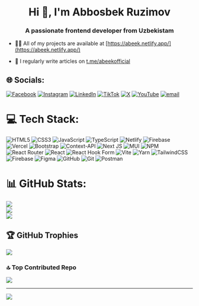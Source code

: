 <h1 align="center">Hi 👋, I'm Abbosbek Ruzimov</h1>
<h3 align="center">A passionate frontend developer from Uzbekistam</h3>

- 👨‍💻 All of my projects are available at [https://abeek.netlify.app/](https://abeek.netlify.app/)

- 📝 I regularly write articles on [t.me/abeekofficial](t.me/abeekofficial)

## 🌐 Socials:
[![Facebook](https://img.shields.io/badge/Facebook-%231877F2.svg?logo=Facebook&logoColor=white)](https://facebook.com/abeekofficial) [![Instagram](https://img.shields.io/badge/Instagram-%23E4405F.svg?logo=Instagram&logoColor=white)](https://instagram.com/abeekoff) [![LinkedIn](https://img.shields.io/badge/LinkedIn-%230077B5.svg?logo=linkedin&logoColor=white)](https://linkedin.com/in/abeekofficial) [![TikTok](https://img.shields.io/badge/TikTok-%23000000.svg?logo=TikTok&logoColor=white)](https://tiktok.com/@abeekofficial) [![X](https://img.shields.io/badge/X-black.svg?logo=X&logoColor=white)](https://x.com/abeekofficial) [![YouTube](https://img.shields.io/badge/YouTube-%23FF0000.svg?logo=YouTube&logoColor=white)](https://youtube.com/@abeekofficial) [![email](https://img.shields.io/badge/Email-D14836?logo=gmail&logoColor=white)](mailto:abeekoffi@gmail.com) 

# 💻 Tech Stack:
![HTML5](https://img.shields.io/badge/html5-%23E34F26.svg?style=for-the-badge&logo=html5&logoColor=white) ![CSS3](https://img.shields.io/badge/css3-%231572B6.svg?style=for-the-badge&logo=css3&logoColor=white) ![JavaScript](https://img.shields.io/badge/javascript-%23323330.svg?style=for-the-badge&logo=javascript&logoColor=%23F7DF1E) ![TypeScript](https://img.shields.io/badge/typescript-%23007ACC.svg?style=for-the-badge&logo=typescript&logoColor=white) ![Netlify](https://img.shields.io/badge/netlify-%23000000.svg?style=for-the-badge&logo=netlify&logoColor=#00C7B7) ![Firebase](https://img.shields.io/badge/firebase-%23039BE5.svg?style=for-the-badge&logo=firebase) ![Vercel](https://img.shields.io/badge/vercel-%23000000.svg?style=for-the-badge&logo=vercel&logoColor=white) ![Bootstrap](https://img.shields.io/badge/bootstrap-%238511FA.svg?style=for-the-badge&logo=bootstrap&logoColor=white) ![Context-API](https://img.shields.io/badge/Context--Api-000000?style=for-the-badge&logo=react) ![Next JS](https://img.shields.io/badge/Next-black?style=for-the-badge&logo=next.js&logoColor=white) ![MUI](https://img.shields.io/badge/MUI-%230081CB.svg?style=for-the-badge&logo=mui&logoColor=white) ![NPM](https://img.shields.io/badge/NPM-%23CB3837.svg?style=for-the-badge&logo=npm&logoColor=white) ![React Router](https://img.shields.io/badge/React_Router-CA4245?style=for-the-badge&logo=react-router&logoColor=white) ![React](https://img.shields.io/badge/react-%2320232a.svg?style=for-the-badge&logo=react&logoColor=%2361DAFB) ![React Hook Form](https://img.shields.io/badge/React%20Hook%20Form-%23EC5990.svg?style=for-the-badge&logo=reacthookform&logoColor=white) ![Vite](https://img.shields.io/badge/vite-%23646CFF.svg?style=for-the-badge&logo=vite&logoColor=white) ![Yarn](https://img.shields.io/badge/yarn-%232C8EBB.svg?style=for-the-badge&logo=yarn&logoColor=white) ![TailwindCSS](https://img.shields.io/badge/tailwindcss-%2338B2AC.svg?style=for-the-badge&logo=tailwind-css&logoColor=white) ![Firebase](https://img.shields.io/badge/firebase-a08021?style=for-the-badge&logo=firebase&logoColor=ffcd34) ![Figma](https://img.shields.io/badge/figma-%23F24E1E.svg?style=for-the-badge&logo=figma&logoColor=white) ![GitHub](https://img.shields.io/badge/github-%23121011.svg?style=for-the-badge&logo=github&logoColor=white) ![Git](https://img.shields.io/badge/git-%23F05033.svg?style=for-the-badge&logo=git&logoColor=white) ![Postman](https://img.shields.io/badge/Postman-FF6C37?style=for-the-badge&logo=postman&logoColor=white)
# 📊 GitHub Stats:
![](https://github-readme-stats.vercel.app/api?username=abeekofficial&theme=dark&hide_border=false&include_all_commits=true&count_private=true)<br/>
![](https://nirzak-streak-stats.vercel.app/?user=abeekofficial&theme=dark&hide_border=false)<br/>
![](https://github-readme-stats.vercel.app/api/top-langs/?username=abeekofficial&theme=dark&hide_border=false&include_all_commits=true&count_private=true&layout=compact)

## 🏆 GitHub Trophies
![](https://github-profile-trophy.vercel.app/?username=abeekofficial&theme=radical&no-frame=true&no-bg=false&margin-w=4)

### 🔝 Top Contributed Repo
![](https://github-contributor-stats.vercel.app/api?username=abeekofficial&limit=5&theme=dark&combine_all_yearly_contributions=true)

---
[![](https://visitcount.itsvg.in/api?id=abeekofficial&icon=3&color=3)](https://visitcount.itsvg.in)

<!-- Proudly created with GPRM ( https://gprm.itsvg.in ) -->
